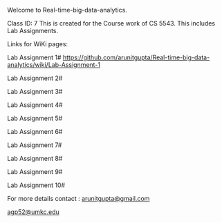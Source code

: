 Welcome to Real-time-big-data-analytics.

Class ID: 7
This is created for the Course work of CS 5543.
This includes Lab Assignments.

Links for WiKi pages:

Lab Assignment 1#  https://github.com/arunitgupta/Real-time-big-data-analytics/wiki/Lab-Assignment-1

Lab Assignment 2#

Lab Assignment 3#

Lab Assignment 4#

Lab Assignment 5#

Lab Assignment 6#

Lab Assignment 7#

Lab Assignment 8#

Lab Assignment 9#

Lab Assignment 10#

For more details contact : arunitgupta@gmail.com

agp52@umkc.edu

